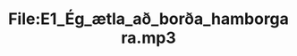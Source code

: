 ---
title: File:E1_Ég_ætla_að_borða_hamborgara.mp3
recording of: Ég ætla að borða hamborgara.
reading speed: slow
speaker: E
license: CC0
---